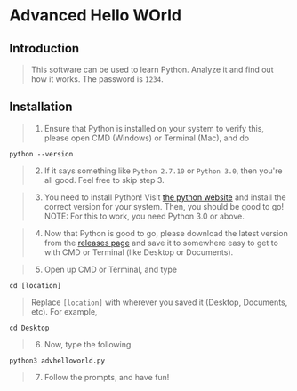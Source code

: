 # Advanced Hello WOrld

## Introduction

> This software can be used to learn Python. Analyze it and find out how it works.
> The password is `1234`.


## Installation

> 1. Ensure that Python is installed on your system to verify this, please open CMD (Windows) or Terminal (Mac), and do
```
python --version
```
> 2. If it says something like `Python 2.7.10` or `Python 3.0`, then you're all good. Feel free to skip step 3.

> 3. You need to install Python! Visit [the python website](https://www.python.org/downloads/) and install the correct version for your system. Then, you should be good to go! NOTE: For this to work, you need Python 3.0 or above.

> 4. Now that Python is good to go, please download the latest version from the [releases page](https://github.com/LearnPythonEasy/AdvancedHelloWorld/releases) and save it to somewhere easy to get to with CMD or Terminal (like Desktop or Documents).

> 5. Open up CMD or Terminal, and type
```
cd [location]
```
> Replace `[location]` with wherever you saved it (Desktop, Documents, etc). For example,
```
cd Desktop
```

> 6. Now, type the following.
```
python3 advhelloworld.py
```

> 7. Follow the prompts, and have fun!
